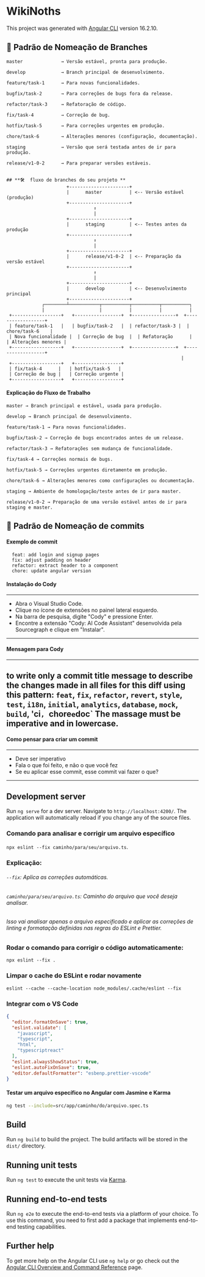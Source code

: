 # WikiNoths

This project was generated with [Angular CLI](https://github.com/angular/angular-cli) version 16.2.10.

## 📌 Padrão de Nomeação de Branches
  ```text
  master              → Versão estável, pronta para produção.

  develop             → Branch principal de desenvolvimento.

  feature/task-1      → Para novas funcionalidades.

  bugfix/task-2       → Para correções de bugs fora da release.

  refactor/task-3     → Refatoração de código.

  fix/task-4          → Correção de bug.

  hotfix/task-5       → Para correções urgentes em produção.

  chore/task-6        → Alterações menores (configuração, documentação).

  staging             → Versão que será testada antes de ir para produção.

  release/v1-0-2      → Para preparar versões estáveis.

```
```

## **🛠  fluxo de branches do seu projeto **
                      +----------------------+
                      |      master          | <-- Versão estável (produção)
                      +----------------------+
                                ↑
                                |
                      +----------------------+
                      |      staging         | <-- Testes antes da produção
                      +----------------------+
                                ↑
                                |
                      +----------------------+
                      |      release/v1-0-2  | <-- Preparação da versão estável
                      +----------------------+
                                ↑
                                |
                      +----------------------+
                      |      develop         | <-- Desenvolvimento principal
                      +----------------------+
             ┌────────┴───────────┬──────────┬──────────┬──────────┐
             |                    |          |          |          |
 +------------------+   +-----------------+  +----------------+  +------------------+
 | feature/task-1   |   | bugfix/task-2   |  | refactor/task-3 |  | chore/task-6    |
 | Nova funcionalidade |  | Correção de bug  |  | Refatoração      |  | Alterações menores |
 +------------------+   +-----------------+  +----------------+  +------------------+
                                                                |
 +------------------+   +-----------------+
 | fix/task-4      |   | hotfix/task-5   |
 | Correção de bug |   | Correção urgente |
 +------------------+   +-----------------+

```

#### Explicação do Fluxo de Trabalho
```text
master → Branch principal e estável, usada para produção.

develop → Branch principal de desenvolvimento.

feature/task-1 → Para novas funcionalidades.

bugfix/task-2 → Correção de bugs encontrados antes de um release.

refactor/task-3 → Refatorações sem mudança de funcionalidade.

fix/task-4 → Correções normais de bugs.

hotfix/task-5 → Correções urgentes diretamente em produção.

chore/task-6 → Alterações menores como configurações ou documentação.

staging → Ambiente de homologação/teste antes de ir para master.

release/v1-0-2 → Preparação de uma versão estável antes de ir para staging e master.
```

## 📌 Padrão de Nomeação de commits
#### Exemplo de commit
```text
  feat: add login and signup pages
  fix: adjust padding on header
  refactor: extract header to a component
  chore: update angular version
```

#### Instalação do Cody

---
 - Abra o Visual Studio Code.
 - Clique no ícone de extensões no painel lateral esquerdo.
- Na barra de pesquisa, digite "Cody" e pressione Enter.
- Encontre a extensão "Cody: AI Code Assistant" desenvolvida pela Sourcegraph e clique em "Instalar".
---
#### Mensagem para Cody

---
to write only a commit title message to describe the changes made in all files for this diff using this pattern: `feat`, `fix`, `refactor`, `revert`, `style`, `test`, `i18n`, `initial`, `analytics`, `database`, `mock`, `build`, 'ci`, `chore` e `doc` The massage must be imperative and in lowercase.
---

#### Como pensar para criar um commit
---
- Deve ser imperativo
- Fala o que foi feito, e não o que você fez
- Se eu aplicar esse commit, esse commit vai fazer o que?
---


## Development server

Run `ng serve` for a dev server. Navigate to `http://localhost:4200/`. The application will automatically reload if you change any of the source files.

### Comando para analisar e corrigir um arquivo específico

`npx eslint --fix caminho/para/seu/arquivo.ts`.
### Explicação:
###### `--fix`: Aplica as correções automáticas.
###### `caminho/para/seu/arquivo.ts`: Caminho do arquivo que você deseja analisar.

###### Isso vai analisar apenas o arquivo especificado e aplicar as correções de linting e formatação definidas nas regras do ESLint e Prettier.


### Rodar o comando para corrigir o código automaticamente:
`npx eslint --fix .`

### Limpar o cache do ESLint e rodar novamente
`eslint --cache --cache-location node_modules/.cache/eslint --fix`

### Integrar com o VS Code
```json
{
  "editor.formatOnSave": true,
  "eslint.validate": [
    "javascript",
    "typescript",
    "html",
    "typescriptreact"
  ],
  "eslint.alwaysShowStatus": true,
  "eslint.autoFixOnSave": true,
  "editor.defaultFormatter": "esbenp.prettier-vscode"
}
```

#### Testar um arquivo específico no Angular com Jasmine e Karma
```sh
ng test --include=src/app/caminho/do/arquivo.spec.ts
```

## Build

Run `ng build` to build the project. The build artifacts will be stored in the `dist/` directory.

## Running unit tests

Run `ng test` to execute the unit tests via [Karma](https://karma-runner.github.io).

## Running end-to-end tests

Run `ng e2e` to execute the end-to-end tests via a platform of your choice. To use this command, you need to first add a package that implements end-to-end testing capabilities.

## Further help

To get more help on the Angular CLI use `ng help` or go check out the [Angular CLI Overview and Command Reference](https://angular.io/cli) page.
